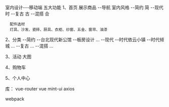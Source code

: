 室内设计---移动端
五大功能
1、首页
   展示商品
   	--导航    室内风格
   		--简约  简
   		--现代  时
   		--复古  古
   		--混搭  合

      配件选材
      灯具、沙发、瓷砖、厨具、衣柜、纱窗、五金、窗帘、油漆


 

2、分类
        --简约
              --台北现代新公馆 
              --板房设计
              ...
   		--现代
   			  --时代依云小镇
   			  --时代倾城
   			  ...
   		--复古
   		      ...
   		--混搭
   			  ...

3、活动
   大图

4、购物车


5、个人中心



库： vue-router  vue  mint-ui axios


webpack